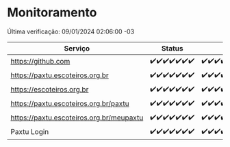 # Monitoramento

Última verificação: 09/01/2024 02:06:00 -03

|Serviço|Status|Últimas 24h|
|---|---|---|
|https://github.com|<span title="2024-01-02: OK=24">✔️</span><span title="2024-01-03: OK=24">✔️</span><span title="2024-01-04: OK=24">✔️</span><span title="2024-01-05: OK=24">✔️</span><span title="2024-01-06: OK=24">✔️</span><span title="2024-01-07: OK=24">✔️</span><span title="2024-01-08: OK=5">✔️</span>|<span title="08/01/2024 02:06:00 -03 : 200">✔️</span><span title="08/01/2024 03:09:00 -03 : 200">✔️</span><span title="08/01/2024 04:06:00 -03 : 200">✔️</span><span title="08/01/2024 05:09:00 -03 : 200">✔️</span><span title="08/01/2024 06:07:00 -03 : 200">✔️</span><span title="08/01/2024 07:07:00 -03 : 200">✔️</span><span title="08/01/2024 08:04:00 -03 : 200">✔️</span><span title="08/01/2024 09:11:00 -03 : 200">✔️</span><span title="08/01/2024 10:09:00 -03 : 200">✔️</span><span title="08/01/2024 11:06:00 -03 : 200">✔️</span><span title="08/01/2024 12:06:00 -03 : 200">✔️</span><span title="08/01/2024 13:08:00 -03 : 200">✔️</span><span title="08/01/2024 14:05:00 -03 : 200">✔️</span><span title="08/01/2024 15:08:00 -03 : 200">✔️</span><span title="08/01/2024 16:03:00 -03 : 200">✔️</span><span title="08/01/2024 17:06:00 -03 : 200">✔️</span><span title="08/01/2024 18:03:00 -03 : 200">✔️</span><span title="08/01/2024 19:05:00 -03 : 200">✔️</span><span title="08/01/2024 20:06:00 -03 : 200">✔️</span><span title="08/01/2024 21:32:00 -03 : 200">✔️</span><span title="08/01/2024 22:49:00 -03 : 200">✔️</span><span title="08/01/2024 23:22:00 -03 : 200">✔️</span><span title="09/01/2024 00:07:00 -03 : 200">✔️</span><span title="09/01/2024 01:08:00 -03 : 200">✔️</span><span title="09/01/2024 02:06:00 -03 : 200">✔️</span>|
|https://paxtu.escoteiros.org.br|<span title="2024-01-02: OK=24">✔️</span><span title="2024-01-03: OK=24">✔️</span><span title="2024-01-04: OK=24">✔️</span><span title="2024-01-05: OK=24">✔️</span><span title="2024-01-06: OK=24">✔️</span><span title="2024-01-07: OK=24">✔️</span><span title="2024-01-08: OK=5">✔️</span>|<span title="08/01/2024 02:06:00 -03 : 200">✔️</span><span title="08/01/2024 03:09:00 -03 : 200">✔️</span><span title="08/01/2024 04:06:00 -03 : 200">✔️</span><span title="08/01/2024 05:09:00 -03 : 200">✔️</span><span title="08/01/2024 06:07:00 -03 : 200">✔️</span><span title="08/01/2024 07:07:00 -03 : 200">✔️</span><span title="08/01/2024 08:04:00 -03 : 200">✔️</span><span title="08/01/2024 09:11:00 -03 : 200">✔️</span><span title="08/01/2024 10:09:00 -03 : 200">✔️</span><span title="08/01/2024 11:06:00 -03 : 200">✔️</span><span title="08/01/2024 12:06:00 -03 : 200">✔️</span><span title="08/01/2024 13:08:00 -03 : 200">✔️</span><span title="08/01/2024 14:05:00 -03 : 200">✔️</span><span title="08/01/2024 15:08:00 -03 : 200">✔️</span><span title="08/01/2024 16:03:00 -03 : 200">✔️</span><span title="08/01/2024 17:06:00 -03 : 200">✔️</span><span title="08/01/2024 18:03:00 -03 : 200">✔️</span><span title="08/01/2024 19:05:00 -03 : 200">✔️</span><span title="08/01/2024 20:06:00 -03 : 200">✔️</span><span title="08/01/2024 21:32:00 -03 : 200">✔️</span><span title="08/01/2024 22:49:00 -03 : 200">✔️</span><span title="08/01/2024 23:22:00 -03 : 200">✔️</span><span title="09/01/2024 00:07:00 -03 : 200">✔️</span><span title="09/01/2024 01:08:00 -03 : 200">✔️</span><span title="09/01/2024 02:06:00 -03 : 200">✔️</span>|
|https://escoteiros.org.br|<span title="2024-01-02: OK=24">✔️</span><span title="2024-01-03: OK=24">✔️</span><span title="2024-01-04: OK=24">✔️</span><span title="2024-01-05: OK=24">✔️</span><span title="2024-01-06: OK=24">✔️</span><span title="2024-01-07: OK=24">✔️</span><span title="2024-01-08: OK=5">✔️</span>|<span title="08/01/2024 02:06:00 -03 : 200">✔️</span><span title="08/01/2024 03:09:00 -03 : 200">✔️</span><span title="08/01/2024 04:06:00 -03 : 200">✔️</span><span title="08/01/2024 05:09:00 -03 : 200">✔️</span><span title="08/01/2024 06:07:00 -03 : 200">✔️</span><span title="08/01/2024 07:07:00 -03 : 200">✔️</span><span title="08/01/2024 08:04:00 -03 : 200">✔️</span><span title="08/01/2024 09:11:00 -03 : 200">✔️</span><span title="08/01/2024 10:09:00 -03 : 200">✔️</span><span title="08/01/2024 11:06:00 -03 : 200">✔️</span><span title="08/01/2024 12:06:00 -03 : 200">✔️</span><span title="08/01/2024 13:08:00 -03 : 200">✔️</span><span title="08/01/2024 14:05:00 -03 : 200">✔️</span><span title="08/01/2024 15:08:00 -03 : 200">✔️</span><span title="08/01/2024 16:03:00 -03 : 200">✔️</span><span title="08/01/2024 17:06:00 -03 : 200">✔️</span><span title="08/01/2024 18:03:00 -03 : 200">✔️</span><span title="08/01/2024 19:05:00 -03 : 200">✔️</span><span title="08/01/2024 20:06:00 -03 : 200">✔️</span><span title="08/01/2024 21:32:00 -03 : 200">✔️</span><span title="08/01/2024 22:49:00 -03 : 200">✔️</span><span title="08/01/2024 23:22:00 -03 : 200">✔️</span><span title="09/01/2024 00:07:00 -03 : 200">✔️</span><span title="09/01/2024 01:08:00 -03 : 200">✔️</span><span title="09/01/2024 02:06:00 -03 : 200">✔️</span>|
|https://paxtu.escoteiros.org.br/paxtu|<span title="2024-01-02: OK=24">✔️</span><span title="2024-01-03: OK=24">✔️</span><span title="2024-01-04: OK=24">✔️</span><span title="2024-01-05: OK=24">✔️</span><span title="2024-01-06: OK=24">✔️</span><span title="2024-01-07: OK=24">✔️</span><span title="2024-01-08: OK=5">✔️</span>|<span title="08/01/2024 02:07:00 -03 : 200">✔️</span><span title="08/01/2024 03:09:00 -03 : 200">✔️</span><span title="08/01/2024 04:06:00 -03 : 200">✔️</span><span title="08/01/2024 05:09:00 -03 : 200">✔️</span><span title="08/01/2024 06:07:00 -03 : 200">✔️</span><span title="08/01/2024 07:07:00 -03 : 200">✔️</span><span title="08/01/2024 08:04:00 -03 : 200">✔️</span><span title="08/01/2024 09:11:00 -03 : 200">✔️</span><span title="08/01/2024 10:09:00 -03 : 200">✔️</span><span title="08/01/2024 11:06:00 -03 : 200">✔️</span><span title="08/01/2024 12:06:00 -03 : 200">✔️</span><span title="08/01/2024 13:08:00 -03 : 200">✔️</span><span title="08/01/2024 14:05:00 -03 : 200">✔️</span><span title="08/01/2024 15:08:00 -03 : 200">✔️</span><span title="08/01/2024 16:03:00 -03 : 200">✔️</span><span title="08/01/2024 17:06:00 -03 : 200">✔️</span><span title="08/01/2024 18:03:00 -03 : 200">✔️</span><span title="08/01/2024 19:05:00 -03 : 200">✔️</span><span title="08/01/2024 20:06:00 -03 : 200">✔️</span><span title="08/01/2024 21:32:00 -03 : 200">✔️</span><span title="08/01/2024 22:49:00 -03 : 200">✔️</span><span title="08/01/2024 23:22:00 -03 : 200">✔️</span><span title="09/01/2024 00:07:00 -03 : 200">✔️</span><span title="09/01/2024 01:08:00 -03 : 200">✔️</span><span title="09/01/2024 02:06:00 -03 : 200">✔️</span>|
|https://paxtu.escoteiros.org.br/meupaxtu|<span title="2024-01-02: OK=24">✔️</span><span title="2024-01-03: OK=24">✔️</span><span title="2024-01-04: OK=24">✔️</span><span title="2024-01-05: OK=24">✔️</span><span title="2024-01-06: OK=24">✔️</span><span title="2024-01-07: OK=24">✔️</span><span title="2024-01-08: OK=5">✔️</span>|<span title="08/01/2024 02:07:00 -03 : 200">✔️</span><span title="08/01/2024 03:09:00 -03 : 200">✔️</span><span title="08/01/2024 04:06:00 -03 : 200">✔️</span><span title="08/01/2024 05:09:00 -03 : 200">✔️</span><span title="08/01/2024 06:07:00 -03 : 200">✔️</span><span title="08/01/2024 07:07:00 -03 : 200">✔️</span><span title="08/01/2024 08:04:00 -03 : 200">✔️</span><span title="08/01/2024 09:11:00 -03 : 200">✔️</span><span title="08/01/2024 10:09:00 -03 : 200">✔️</span><span title="08/01/2024 11:06:00 -03 : 200">✔️</span><span title="08/01/2024 12:06:00 -03 : 200">✔️</span><span title="08/01/2024 13:08:00 -03 : 200">✔️</span><span title="08/01/2024 14:05:00 -03 : 200">✔️</span><span title="08/01/2024 15:08:00 -03 : 200">✔️</span><span title="08/01/2024 16:03:00 -03 : 200">✔️</span><span title="08/01/2024 17:06:00 -03 : 200">✔️</span><span title="08/01/2024 18:03:00 -03 : 200">✔️</span><span title="08/01/2024 19:05:00 -03 : 200">✔️</span><span title="08/01/2024 20:06:00 -03 : 200">✔️</span><span title="08/01/2024 21:32:00 -03 : 200">✔️</span><span title="08/01/2024 22:49:00 -03 : 200">✔️</span><span title="08/01/2024 23:22:00 -03 : 200">✔️</span><span title="09/01/2024 00:07:00 -03 : 200">✔️</span><span title="09/01/2024 01:08:00 -03 : 200">✔️</span><span title="09/01/2024 02:06:00 -03 : 200">✔️</span>|
|Paxtu Login|<span title="2024-01-02: OK=24">✔️</span><span title="2024-01-03: OK=24">✔️</span><span title="2024-01-04: OK=24">✔️</span><span title="2024-01-05: OK=24">✔️</span><span title="2024-01-06: OK=24">✔️</span><span title="2024-01-07: OK=24">✔️</span><span title="2024-01-08: OK=5">✔️</span>|<span title="08/01/2024 02:07:00 -03 : 200">✔️</span><span title="08/01/2024 03:09:00 -03 : 200">✔️</span><span title="08/01/2024 04:06:00 -03 : 200">✔️</span><span title="08/01/2024 05:09:00 -03 : 200">✔️</span><span title="08/01/2024 06:07:00 -03 : 200">✔️</span><span title="08/01/2024 07:07:00 -03 : 200">✔️</span><span title="08/01/2024 08:04:00 -03 : 200">✔️</span><span title="08/01/2024 09:11:00 -03 : 200">✔️</span><span title="08/01/2024 10:09:00 -03 : 200">✔️</span><span title="08/01/2024 11:06:00 -03 : 200">✔️</span><span title="08/01/2024 12:06:00 -03 : 200">✔️</span><span title="08/01/2024 13:08:00 -03 : 200">✔️</span><span title="08/01/2024 14:05:00 -03 : 200">✔️</span><span title="08/01/2024 15:08:00 -03 : 200">✔️</span><span title="08/01/2024 16:03:00 -03 : 200">✔️</span><span title="08/01/2024 17:06:00 -03 : 200">✔️</span><span title="08/01/2024 18:03:00 -03 : 200">✔️</span><span title="08/01/2024 19:05:00 -03 : 200">✔️</span><span title="08/01/2024 20:06:00 -03 : 200">✔️</span><span title="08/01/2024 21:32:00 -03 : 200">✔️</span><span title="08/01/2024 22:49:00 -03 : 200">✔️</span><span title="08/01/2024 23:22:00 -03 : 200">✔️</span><span title="09/01/2024 00:07:00 -03 : 200">✔️</span><span title="09/01/2024 01:08:00 -03 : 200">✔️</span><span title="09/01/2024 02:06:00 -03 : 200">✔️</span>|
